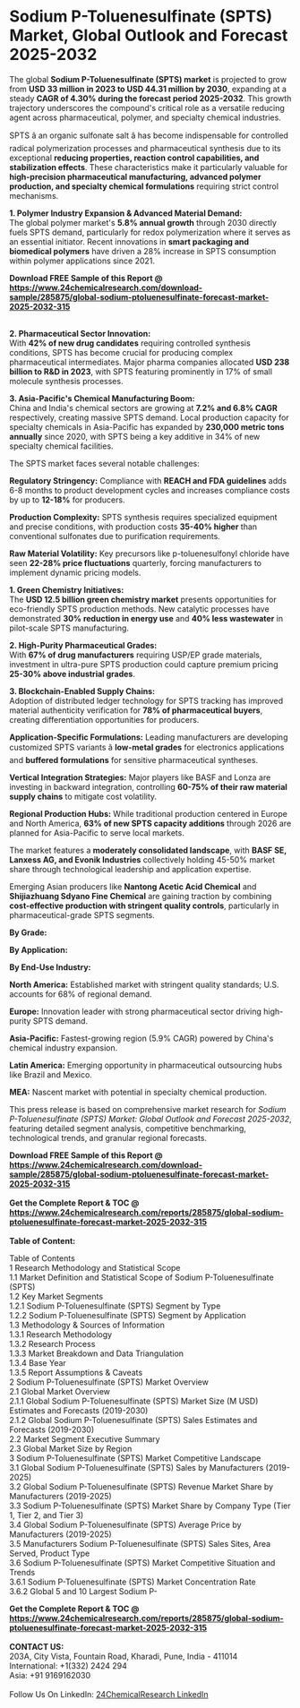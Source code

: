 <h1>Sodium P-Toluenesulfinate (SPTS) Market, Global Outlook and Forecast 2025-2032</h1><p>The global <strong>Sodium P-Toluenesulfinate (SPTS) market</strong> is projected to grow from <strong>USD 33 million in 2023 to USD 44.31 million by 2030</strong>, expanding at a steady <strong>CAGR of 4.30% during the forecast period 2025-2032</strong>. This growth trajectory underscores the compound's critical role as a versatile reducing agent across pharmaceutical, polymer, and specialty chemical industries.</p><p>SPTS â an organic sulfonate salt â has become indispensable for controlled radical polymerization processes and pharmaceutical synthesis due to its exceptional <strong>reducing properties, reaction control capabilities, and stabilization effects</strong>. These characteristics make it particularly valuable for <strong>high-precision pharmaceutical manufacturing, advanced polymer production, and specialty chemical formulations</strong> requiring strict control mechanisms.</p><p><strong>1. Polymer Industry Expansion &amp; Advanced Material Demand:</strong><br>
The global polymer market's <strong>5.8% annual growth</strong> through 2030 directly fuels SPTS demand, particularly for redox polymerization where it serves as an essential initiator. Recent innovations in <strong>smart packaging and biomedical polymers</strong> have driven a 28% increase in SPTS consumption within polymer applications since 2021.</p><div><b>Download FREE Sample of this Report @ 
            <a href="https://www.24chemicalresearch.com/download-sample/285875/global-sodium-ptoluenesulfinate-forecast-market-2025-2032-315">
            https://www.24chemicalresearch.com/download-sample/285875/global-sodium-ptoluenesulfinate-forecast-market-2025-2032-315</a></b></div><br><p><strong>2. Pharmaceutical Sector Innovation:</strong><br>
With <strong>42% of new drug candidates</strong> requiring controlled synthesis conditions, SPTS has become crucial for producing complex pharmaceutical intermediates. Major pharma companies allocated <strong>USD 238 billion to R&amp;D in 2023</strong>, with SPTS featuring prominently in 17% of small molecule synthesis processes.</p><p><strong>3. Asia-Pacific's Chemical Manufacturing Boom:</strong><br>
China and India's chemical sectors are growing at <strong>7.2% and 6.8% CAGR</strong> respectively, creating massive SPTS demand. Local production capacity for specialty chemicals in Asia-Pacific has expanded by <strong>230,000 metric tons annually</strong> since 2020, with SPTS being a key additive in 34% of new specialty chemical facilities.</p><p>The SPTS market faces several notable challenges:</p><p><strong>Regulatory Stringency:</strong> Compliance with <strong>REACH and FDA guidelines</strong> adds 6-8 months to product development cycles and increases compliance costs by up to <strong>12-18%</strong> for producers.</p><p><strong>Production Complexity:</strong> SPTS synthesis requires specialized equipment and precise conditions, with production costs <strong>35-40% higher</strong> than conventional sulfonates due to purification requirements.</p><p><strong>Raw Material Volatility:</strong> Key precursors like p-toluenesulfonyl chloride have seen <strong>22-28% price fluctuations</strong> quarterly, forcing manufacturers to implement dynamic pricing models.</p><p><strong>1. Green Chemistry Initiatives:</strong><br>
The <strong>USD 12.5 billion green chemistry market</strong> presents opportunities for eco-friendly SPTS production methods. New catalytic processes have demonstrated <strong>30% reduction in energy use</strong> and <strong>40% less wastewater</strong> in pilot-scale SPTS manufacturing.</p><p><strong>2. High-Purity Pharmaceutical Grades:</strong><br>
With <strong>67% of drug manufacturers</strong> requiring USP/EP grade materials, investment in ultra-pure SPTS production could capture premium pricing <strong>25-30% above industrial grades</strong>.</p><p><strong>3. Blockchain-Enabled Supply Chains:</strong><br>
Adoption of distributed ledger technology for SPTS tracking has improved material authenticity verification for <strong>78% of pharmaceutical buyers</strong>, creating differentiation opportunities for producers.</p><p><strong>Application-Specific Formulations:</strong> Leading manufacturers are developing customized SPTS variants â <strong>low-metal grades</strong> for electronics applications and <strong>buffered formulations</strong> for sensitive pharmaceutical syntheses.</p><p><strong>Vertical Integration Strategies:</strong> Major players like BASF and Lonza are investing in backward integration, controlling <strong>60-75% of their raw material supply chains</strong> to mitigate cost volatility.</p><p><strong>Regional Production Hubs:</strong> While traditional production centered in Europe and North America, <strong>63% of new SPTS capacity additions</strong> through 2026 are planned for Asia-Pacific to serve local markets.</p><p>The market features a <strong>moderately consolidated landscape</strong>, with <strong>BASF SE, Lanxess AG, and Evonik Industries</strong> collectively holding 45-50% market share through technological leadership and application expertise.</p><p>Emerging Asian producers like <strong>Nantong Acetic Acid Chemical</strong> and <strong>Shijiazhuang Sdyano Fine Chemical</strong> are gaining traction by combining <strong>cost-effective production with stringent quality controls</strong>, particularly in pharmaceutical-grade SPTS segments.</p><p><strong>By Grade:</strong></p><p><strong>By Application:</strong></p><p><strong>By End-Use Industry:</strong></p><p><strong>North America:</strong> Established market with stringent quality standards; U.S. accounts for 68% of regional demand.</p><p><strong>Europe:</strong> Innovation leader with strong pharmaceutical sector driving high-purity SPTS demand.</p><p><strong>Asia-Pacific:</strong> Fastest-growing region (5.9% CAGR) powered by China's chemical industry expansion.</p><p><strong>Latin America:</strong> Emerging opportunity in pharmaceutical outsourcing hubs like Brazil and Mexico.</p><p><strong>MEA:</strong> Nascent market with potential in specialty chemical production.</p><p>This press release is based on comprehensive market research for <em>Sodium P-Toluenesulfinate (SPTS) Market: Global Outlook and Forecast 2025-2032</em>, featuring detailed segment analysis, competitive benchmarking, technological trends, and granular regional forecasts.</p><div><b>Download FREE Sample of this Report @ 
            <a href="https://www.24chemicalresearch.com/download-sample/285875/global-sodium-ptoluenesulfinate-forecast-market-2025-2032-315">
            https://www.24chemicalresearch.com/download-sample/285875/global-sodium-ptoluenesulfinate-forecast-market-2025-2032-315</a></b></div><br><div><b>Get the Complete Report & TOC @ 
            <a href="https://www.24chemicalresearch.com/reports/285875/global-sodium-ptoluenesulfinate-forecast-market-2025-2032-315">
            https://www.24chemicalresearch.com/reports/285875/global-sodium-ptoluenesulfinate-forecast-market-2025-2032-315</a></b></div><br>
            <b>Table of Content:</b><p>Table of Contents<br />
1 Research Methodology and Statistical Scope<br />
1.1 Market Definition and Statistical Scope of Sodium P-Toluenesulfinate (SPTS)<br />
1.2 Key Market Segments<br />
1.2.1 Sodium P-Toluenesulfinate (SPTS) Segment by Type<br />
1.2.2 Sodium P-Toluenesulfinate (SPTS) Segment by Application<br />
1.3 Methodology & Sources of Information<br />
1.3.1 Research Methodology<br />
1.3.2 Research Process<br />
1.3.3 Market Breakdown and Data Triangulation<br />
1.3.4 Base Year<br />
1.3.5 Report Assumptions & Caveats<br />
2 Sodium P-Toluenesulfinate (SPTS) Market Overview<br />
2.1 Global Market Overview<br />
2.1.1 Global Sodium P-Toluenesulfinate (SPTS) Market Size (M USD) Estimates and Forecasts (2019-2030)<br />
2.1.2 Global Sodium P-Toluenesulfinate (SPTS) Sales Estimates and Forecasts (2019-2030)<br />
2.2 Market Segment Executive Summary<br />
2.3 Global Market Size by Region<br />
3 Sodium P-Toluenesulfinate (SPTS) Market Competitive Landscape<br />
3.1 Global Sodium P-Toluenesulfinate (SPTS) Sales by Manufacturers (2019-2025)<br />
3.2 Global Sodium P-Toluenesulfinate (SPTS) Revenue Market Share by Manufacturers (2019-2025)<br />
3.3 Sodium P-Toluenesulfinate (SPTS) Market Share by Company Type (Tier 1, Tier 2, and Tier 3)<br />
3.4 Global Sodium P-Toluenesulfinate (SPTS) Average Price by Manufacturers (2019-2025)<br />
3.5 Manufacturers Sodium P-Toluenesulfinate (SPTS) Sales Sites, Area Served, Product Type<br />
3.6 Sodium P-Toluenesulfinate (SPTS) Market Competitive Situation and Trends<br />
3.6.1 Sodium P-Toluenesulfinate (SPTS) Market Concentration Rate<br />
3.6.2 Global 5 and 10 Largest Sodium P-</p><div><b>Get the Complete Report & TOC @ 
            <a href="https://www.24chemicalresearch.com/reports/285875/global-sodium-ptoluenesulfinate-forecast-market-2025-2032-315">
            https://www.24chemicalresearch.com/reports/285875/global-sodium-ptoluenesulfinate-forecast-market-2025-2032-315</a></b></div><br><b>CONTACT US:</b><br>
            203A, City Vista, Fountain Road, Kharadi, Pune, India - 411014<br>
            International: +1(332) 2424 294<br>
            Asia: +91 9169162030 <br><br>
            Follow Us On LinkedIn: <a href="https://www.linkedin.com/company/24chemicalresearch/">24ChemicalResearch LinkedIn</a>